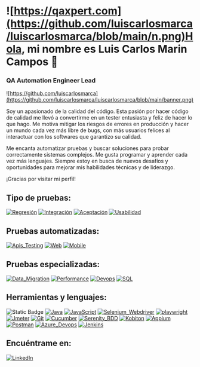 # ![https://qaxpert.com](https://github.com/luiscarlosmarca/luiscarlosmarca/blob/main/n.png)Hola, mi nombre es Luis Carlos Marin Campos 👋
### QA Automation Engineer Lead 

![https://github.com/luiscarlosmarca](https://github.com/luiscarlosmarca/luiscarlosmarca/blob/main/banner.png)

Soy un apasionado de la calidad del código. Esta pasión por hacer código de calidad me llevó a convertirme en un tester entusiasta y feliz de hacer lo que hago. Me motiva mitigar los riesgos de errores en producción y hacer un mundo cada vez más libre de bugs, con más usuarios felices al interactuar con los softwares que garantizo su calidad.

Me encanta automatizar pruebas y buscar soluciones para probar correctamente sistemas complejos. Me gusta programar y aprender cada vez más lenguajes. Siempre estoy en busca de nuevos desafíos y oportunidades para mejorar mis habilidades técnicas y de liderazgo.

¡Gracias por visitar mi perfil!

## Tipo de pruebas:
[![Regresión](https://img.shields.io/badge/Regresión-999999?style=for-the-badge&logo=bugzilla&logoColor=white&labelColor=101010)]()
[![Integración](https://img.shields.io/badge/Integración-FA7343?style=for-the-badge&logo=bug&logoColor=white&labelColor=101010)]()
[![Aceptación](https://img.shields.io/badge/Aceptación-1575F9?style=for-the-badge&logo=bug&logoColor=white&labelColor=101010)]()
[![Usabilidad](https://img.shields.io/badge/Usabilidad-7575F9?style=for-the-badge&logo=ninja&logoColor=white&labelColor=101010)]()

## Pruebas automatizadas:
[![Apis_Testing](https://img.shields.io/badge/Api_Testing-yellow?style=for-the-badge&logo=cucumber&logoColor=white&labelColor=101010)]()
[![Web](https://img.shields.io/badge/Web-007396?style=for-the-badge&logo=selenium&logoColor=white&labelColor=101010)]()
[![Mobile](https://img.shields.io/badge/Mobile-F7DF1E?style=for-the-badge&logo=mobil&logoColor=white&labelColor=101010)]()


## Pruebas especializadas:
[![Data_Migration](https://img.shields.io/badge/Data_Migration-FFCA28?style=for-the-badge&logo=data&logoColor=white&labelColor=101010)]()
[![Performance](https://img.shields.io/badge/Performance-339933?style=for-the-badge&logo=jmeter&logoColor=white&labelColor=101010)]()
[![Devops](https://img.shields.io/badge/Devops-47A248?style=for-the-badge&logo=jenkins&logoColor=white&labelColor=101010)]()
[![SQL](https://img.shields.io/badge/SQL-4479A1?style=for-the-badge&logo=mysql&logoColor=white&labelColor=101010)]()



## Herramientas y lenguajes:
![Static Badge](https://img.shields.io/badge/Automatizacion-RobotFramework?style=plastic&logo=Python&logoColor=black&label=Robot%20Framework&labelColor=white&color=green)
[![Java](https://img.shields.io/badge/Java-FFCA28?style=for-the-badge&logo=java&logoColor=white&labelColor=101010)]()
[![JavaScript](https://img.shields.io/badge/JavaScript-339933?style=for-the-badge&logo=JavaScript&logoColor=white&labelColor=101010)]()
[![Selenium_Webdriver](https://img.shields.io/badge/Selenium_Webdriver-47A248?style=for-the-badge&logo=Selenium&logoColor=white&labelColor=101010)]()
[![playwright](https://img.shields.io/badge/playwright-4479A1?style=for-the-badge&logo=Playright&logoColor=white&labelColor=101010)]()
[![Jmeter](https://img.shields.io/badge/Jmeter-yellow?style=for-the-badge&logo=Jmeter&logoColor=white&labelColor=101010)]()
[![Git](https://img.shields.io/badge/git-999999?style=for-the-badge&logo=git&logoColor=white&labelColor=101010)]()
[![Cucumber](https://img.shields.io/badge/Cucumber-FA7343?style=for-the-badge&logo=cucumber&logoColor=white&labelColor=101010)]()
[![Serenity_BDD](https://img.shields.io/badge/Serenity_BDD-1575F9?style=for-the-badge&logo=Serenity_BDD&logoColor=white&labelColor=101010)]()
[![Kobiton](https://img.shields.io/badge/Kobiton-7575F9?style=for-the-badge&logo=Kobiton&logoColor=white&labelColor=101010)]()
[![Appium](https://img.shields.io/badge/Appium-007396?style=for-the-badge&logo=Appium&logoColor=white&labelColor=101010)]()
[![Postman](https://img.shields.io/badge/Postman-F7DF1E?style=for-the-badge&logo=Postman&logoColor=white&labelColor=101010)]()
[![Azure_Devops](https://img.shields.io/badge/Azure_Devops-4479A1?style=for-the-badge&Azure_Devops=mysql&logoColor=white&labelColor=101010)]()
[![Jenkins](https://img.shields.io/badge/Jenkins-4479A1?style=for-the-badge&logo=Jenkins&logoColor=white&labelColor=101010)]()


## Encuéntrame en:

[![LinkedIn](https://img.shields.io/badge/LinkedIn-Luis_Carlos_Marin-0077B5?style=for-the-badge&logo=linkedin&logoColor=white&labelColor=101010)](https://www.linkedin.com/in/luis-carlos-marin-campos)
